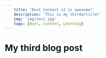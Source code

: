 ```yaml
---
    title: 'Nuxt Content v2 is awesome!'
    description: 'This is my thirdarticle!'
    img: 'img/test.jpg'
    tags: [Nuxt, Content, Learning]
---
```

# My third blog post